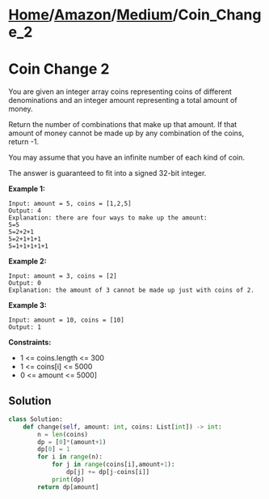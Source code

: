 # [Home](./../../..)/[Amazon](./../..)/[Medium](./..)/Coin_Change_2
<h1>Coin Change 2</h1>

<p>
You are given an integer array coins representing coins of different denominations and an integer amount representing a total amount of money.

Return the number of combinations that make up that amount. If that amount of money cannot be made up by any combination of the coins, return -1.

You may assume that you have an infinite number of each kind of coin.

The answer is guaranteed to fit into a signed 32-bit integer.

</p>

<b>Example 1:</b>

    Input: amount = 5, coins = [1,2,5]
    Output: 4
    Explanation: there are four ways to make up the amount:
    5=5
    5=2+2+1
    5=2+1+1+1
    5=1+1+1+1+1
    
<b>Example 2:</b>

    Input: amount = 3, coins = [2]
    Output: 0
    Explanation: the amount of 3 cannot be made up just with coins of 2.
    
<b>Example 3:</b>

    Input: amount = 10, coins = [10]
    Output: 1
    
<b>Constraints:</b>

- 1 <= coins.length <= 300
- 1 <= coins[i] <= 5000
- 0 <= amount <= 5000]

<h2>Solution</h2>

```python
class Solution:
    def change(self, amount: int, coins: List[int]) -> int:
        n = len(coins)
        dp = [0]*(amount+1)
        dp[0] = 1
        for i in range(n):
            for j in range(coins[i],amount+1):
                dp[j] += dp[j-coins[i]]
            print(dp)
        return dp[amount]
```
